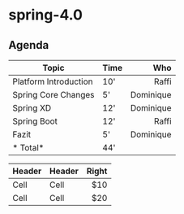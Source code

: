 spring-4.0
==========

Agenda
------
| Topic | Time | Who |
| ------ | ------ | -----: |
| Platform Introduction | 10' | Raffi |
| Spring Core Changes |5'| Dominique |
| Spring XD | 12' | Dominique |
| Spring Boot | 12' | Raffi |
| Fazit | 5' | Dominique |
| * Total* |  44' | |

| Header | Header | Right  |
| ------ | ------ | -----: |
|  Cell  |  Cell  |   $10  |
|  Cell  |  Cell  |   $20  |

